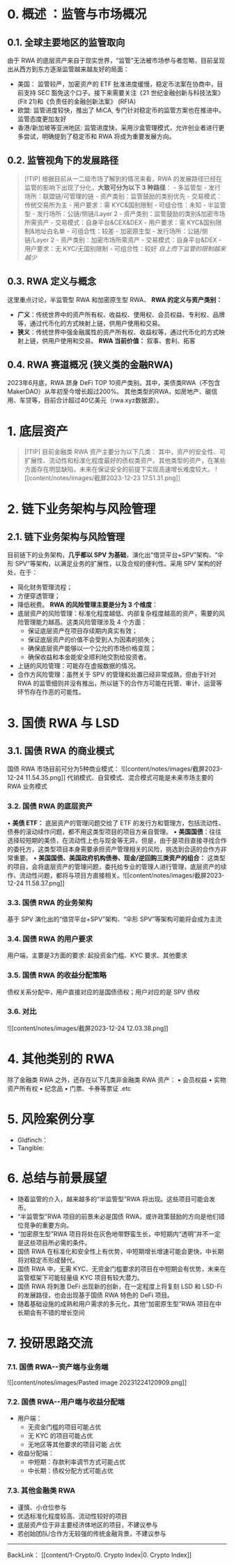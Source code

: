 # 0. 概述 ：监管与市场概况
## 0.1. 全球主要地区的监管取向
由于 RWA 的底层资产来自于现实世界，“监管”无法被市场参与者忽略，目前呈现出从西方到东方逐渐监管越来越友好的局面：
- 美国： 监管较严，加密资产的 ETF 批准进度缓慢，稳定币法案在协商中，目前支持 SEC 豁免这个口子。接下来需要关注《21 世纪金融创新与科技法案》  (Fit 21)和《负责任的金融创新法案》  (RFIA) 
- 欧盟: 监管进度较快，推出了 MiCA, 专门针对稳定币的监管方案也在推进中。监管态度更加友好
- 香港/新加坡等亚洲地区: 监管进度快，采用沙盒管理模式，允许创业者进行更多尝试，明确提到了稳定币和 RWA 将成为重要发展方向。
## 0.2. 监管视角下的发展路径
>[!TIP] 根据目前从一二级市场了解到的情况来看，RWA 的发展路径已经在监管的影响下出现了分化，**大致可分为以下 3 种路径**：
	- 多监管型
		- 发行场所：联盟链/可管理的链
		- 资产类别：监管鼓励的类别优先
		- 交易模式：传统交易所为主
		- 用户要求：需 KYC&国别限制
		- 可组合性：未知
	- 半监管型
		- 发行场所：公链/侧链/Layer 2
		- 资产类别：监管鼓励的类别&加密市场所需资产
		- 交易模式：自身平台&CEX&DEX
		- 用户要求：需 KYC&国别限制&地址白名单
		- 可组合性：较差
	- 加密原生型
		- 发行场所：公链/侧链/Layer 2
		- 资产类别：加密市场所需资产
		- 交易模式：自身平台&DEX
		- 用户要求：无 KYC/无国别限制
		- 可组合性：较好
	*自上而下监管的限制越来越少*

## 0.3. RWA 定义与概念
这里重点讨论，半监管型 RWA 和加密原生型 RWA、
**RWA 的定义与资产类别：**
- **广义**：传统世界中的资产所有权、收益权、使用权、会员权益、专利权、品牌等，通过代币化的方式映射上链，供用户使用和交易。
- **狭义**：传统世界中强金融属性的资产所有权、收益权等，通过代币化的方式映射上链，供用户使用和交易。
**RWA 当前价值：** 叙事、套利、拓客
## 0.4. RWA 赛道概况 (狭义类的金融RWA)
2023年6月底，RWA 跻身 DeFi TOP 10资产类别。其中，美债类RWA（不包含MakerDAO）从年初至今增长超过200%。
其他类型的RWA，如房地产、碳信用、车贷等，目前合计超过40亿美元（rwa.xyz数据源）。
# 1. 底层资产
>[!TIP] 目前金融类 RWA 资产主要分为以下几类：
其中，资产的安全性、可扩展性、流动性和标准化程度最好的债权类资产。其他类型的资产，在某些方面存在明显缺陷，未来在保证安全的前提下实现高速增长难度较大。
![[content/notes/images/截屏2023-12-23 17.51.31.png]]

# 2. 链下业务架构与风险管理
## 2.1. 链下业务架构与风险管理
目前链下的业务架构，**几乎都以 SPV 为基础**，演化出“借贷平台+SPV”架构、“伞形 SPV”等架构，以满足业务的扩展性，以及合规的便利性。采用 SPV 架构的好处，在于：
- 简化财务管理流程；
- 方便穿透管理；
- 降低税费。
**RWA 的风险管理主要是分为 3 个维度**：
- 底层资产的风险管理：标准化程度越低、内部复杂程度越高的资产，需要的风险管理能力越高。这类风险管理涉及 4 个方面：
	- 保证底层资产在项目存续期内真实有效；
	- 保证底层资产的价值不会受到人为因素的损失；
	- 确保底层资产能够以一个公允的市场价格变现；
	- 确保收益和本金能安全顺利地交割给投资者。
- 上链的风险管理：可能存在虚报数据的情况。
- 合作方风险管理：虽然关于 SPV 的管理和处置已经非常成熟，但由于针对 RWA 的监管细则并没有推出，所以链下的合作方可能在托管、审计、运营等环节存在作恶的可能性。
# 3. 国债 RWA 与 LSD
## 3.1. 国债 RWA 的商业模式
国债 RWA 市场目前可分为5种商业模式：
![[content/notes/images/截屏2023-12-24 11.54.35.png]]
代销模式、自营模式、混合模式可能是未来市场主要的 RWA 业务模式
### 3.2. 国债 RWA 的底层资产
• **美债 ETF：** 底层资产的管理问题交给了 ETF 的发行方和管理方，包括流动性、债券的滚动续作问题，都不用这类型项目的项目方亲自管理。
• **美国国债**：往往选择较短期的美债，在流动性上也与现金等无异。但是，由于是项目直接寻找合作的委托方，这类型项目本身需要承担资产管理相关的风险，挑选到合适的合作方非常重要。
• **美国国债、美国政府机构债券、现金/逆回购三类资产的组合：** 这类型的项目，会将底层资产的管理问题，委托给专业的管理人进行管理，底层资产的续作、流动性问题，都将与项目方直接相关。![[content/notes/images/截屏2023-12-24 11.58.37.png]]
### 3.3. 国债 RWA 的业务架构
基于 SPV 演化出的“借贷平台+SPV”架构、“伞形 SPV”等架构可能将会成为主流
### 3.4. 国债 RWA 的用户要求
用户端，主要是3方面的要求: 起投资金门槛、KYC 要求、其他要求
### 3.5. 国债 RWA 的收益分配策略
债权关系分配中，用户直接对应的是国债债权；用户对应的是 SPV 债权
### 3.6. 对比
![[content/notes/images/截屏2023-12-24 12.03.38.png]]
# 4. 其他类别的 RWA
除了金融类 RWA 之外，还存在以下几类非金融类 RWA 资产：
• 会员权益
• 实物资产所有权
• 纪念品
• 门票、卡券等票证
.etc
# 5. 风险案例分享
- Gldfinch：
- Tangible:
# 6. 总结与前景展望
- 随着监管的介入，越来越多的“半监管型”RWA 将出现。这些项目可能会发币。
- “半监管型”RWA 项目的前景未必是国债 RWA，或许政策鼓励的方向是他们错位竞争的重要方向。
- “加密原生型”RWA 项目将处在灰色地带野蛮生长，中短期内“透明”并不一定是这些项目所必需的条件。
- 国债 RWA 在标准化和安全性上有优势，中短期增长增速可能会更快，中长期将对稳定币形成替代。
- 国债 RWA 中，无需 KYC、无资金门槛要求的项目在中短期会有优势，未来在监管框架下可能轻量级 KYC 项目有较大潜力。
- 国债 RWA 将刺激 DeFi 出现新的创新，在一定程度上将复刻 LSD 和 LSD-Fi 的发展路径，也会出现基于国债 RWA 特色的 DeFi 项目。
- 随着基础设施的成熟和用户需求的多元化，其他“加密原生型”RWA 项目在中长期会有不错的增长空间
# 7. 投研思路交流
### 7.1. 国债 RWA--资产端与业务端
![[content/notes/images/Pasted image 20231224120909.png]]
### 7.2. 国债 RWA--用户端与收益分配端
- 用户端：
	- 无资金门槛的项目可能占优
	- 无 KYC 的项目可能占优
	- 无地区等其他要求的项目可能 占优
- 收益分配端：
	- 中短期：存款利率调节方式可能占优
	- 中长期：债权分配方式可能占优
### 7.3. 其他金融类 RWA
- 谨慎、小仓位参与
- 优选标准化程度较高、流动性较好的项目
- 底层资产位于非主要经济体地区的项目，不建议参与
- 若创始团队/合作方无较强的传统金融背景，不建议参与
---
BackLink： [[content/1-Crypto/0. Crypto Index|0. Crypto Index]]